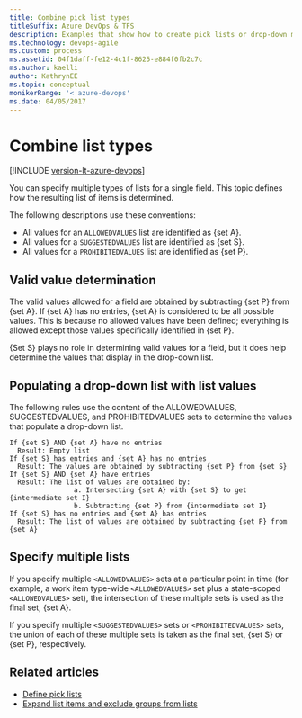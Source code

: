 ```yaml
---
title: Combine pick list types 
titleSuffix: Azure DevOps & TFS 
description: Examples that show how to create pick lists or drop-down menus by combining different types. 
ms.technology: devops-agile
ms.custom: process
ms.assetid: 04f1daff-fe12-4c1f-8625-e884f0fb2c7c
ms.author: kaelli
author: KathrynEE
ms.topic: conceptual
monikerRange: '< azure-devops' 
ms.date: 04/05/2017
---
```


# Combine list types

[!INCLUDE [version-lt-azure-devops](../../includes/version-lt-azure-devops.md)]  

You can specify multiple types of lists for a single field. This topic defines how the resulting list of items is determined.  
  
 The following descriptions use these conventions:  
  
-   All values for an `ALLOWEDVALUES` list are identified as {set A}.     
-   All values for a `SUGGESTEDVALUES` list are identified as {set S}.    
-   All values for a `PROHIBITEDVALUES` list are identified as {set P}.   
  
## Valid value determination  
 The valid values allowed for a field are obtained by subtracting {set P} from {set A}. If {set A} has no entries, {set A} is considered to be all possible values. This is because no allowed values have been defined; everything is allowed except those values specifically identified in {set P}.  
  
 {Set S} plays no role in determining valid values for a field, but it does help determine the values that display in the drop-down list.  
  
## Populating a drop-down list with list values  
 The following rules use the content of the ALLOWEDVALUES, SUGGESTEDVALUES, and PROHIBITEDVALUES sets to determine the values that populate a drop-down list.  
  
```  
If {set S} AND {set A} have no entries  
  Result: Empty list  
If {set S} has entries and {set A} has no entries  
  Result: The values are obtained by subtracting {set P} from {set S}  
If {set S} AND {set A} have entries  
  Result: The list of values are obtained by:  
                a. Intersecting {set A} with {set S} to get {intermediate set I}  
                b. Subtracting {set P} from {intermediate set I}  
If {set S} has no entries and {set A} has entries  
  Result: The list of values are obtained by subtracting {set P} from {set A}  
```  
  
## Specify multiple lists  
 If you specify multiple `<ALLOWEDVALUES>` sets at a particular point in time (for example, a work item type-wide `<ALLOWEDVALUES>` set plus a state-scoped `<ALLOWEDVALUES>` set), the intersection of these multiple sets is used as the final set, {set A}.  
  
 If you specify multiple `<SUGGESTEDVALUES>` sets or `<PROHIBITEDVALUES>` sets, the union of each of these multiple sets is taken as the final set, {set S} or {set P}, respectively.  
  
## Related articles
- [Define pick lists](define-pick-lists.md)  
- [Expand list items and exclude groups from lists](expand-list-items-and-exclude-groups-from-lists.md) 



